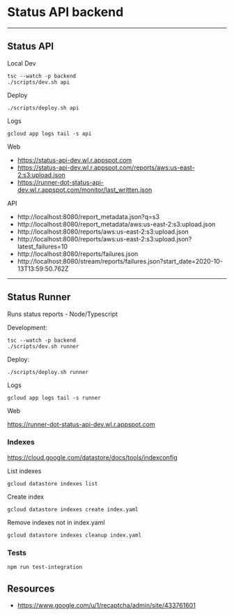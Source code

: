 # Status API backend
---
## Status API

Local Dev

    tsc --watch -p backend
    ./scripts/dev.sh api

Deploy

    ./scripts/deploy.sh api

Logs

`gcloud app logs tail -s api`

Web

- https://status-api-dev.wl.r.appspot.com
- https://status-api-dev.wl.r.appspot.com/reports/aws:us-east-2:s3:upload.json
- https://runner-dot-status-api-dev.wl.r.appspot.com/monitor/last_written.json


API

- http://localhost:8080/report_metadata.json?q=s3
- http://localhost:8080/report_metadata/aws:us-east-2:s3:upload.json
- http://localhost:8080/reports/aws:us-east-2:s3:upload.json
- http://localhost:8080/reports/aws:us-east-2:s3:upload.json?latest_failures=10
- http://localhost:8080/reports/failures.json
- http://localhost:8080/stream/reports/failures.json?start_date=2020-10-13T13:59:50.762Z

---
## Status Runner
Runs status reports - Node/Typescript

Development:

    tsc --watch -p backend
    ./scripts/dev.sh runner

Deploy:

    ./scripts/deploy.sh runner

Logs

`gcloud app logs tail -s runner`


Web

https://runner-dot-status-api-dev.wl.r.appspot.com


### Indexes

https://cloud.google.com/datastore/docs/tools/indexconfig

List indexes

`gcloud datastore indexes list`

Create index

`gcloud datastore indexes create index.yaml`

Remove indexes not in index.yaml

`gcloud datastore indexes cleanup index.yaml`

### Tests

    npm run test-integration


## Resources

- https://www.google.com/u/1/recaptcha/admin/site/433761601